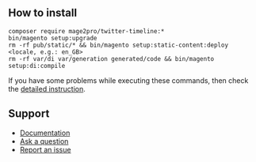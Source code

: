## How to install
```
composer require mage2pro/twitter-timeline:*
bin/magento setup:upgrade
rm -rf pub/static/* && bin/magento setup:static-content:deploy <locale, e.g.: en_GB>
rm -rf var/di var/generation generated/code && bin/magento setup:di:compile
```
If you have some problems while executing these commands, then check the [detailed instruction](https://mage2.pro/t/263).

## Support
- [Documentation](https://mage2.pro/t/174)
- [Ask a question](https://mage2.pro/c/ask)
- [Report an issue](https://github.com/mage2pro/twitter-timeline/issues)
